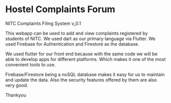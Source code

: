 # Hostel Complaints Forum

NITC Complaints Filing System v_0.1

This webapp can be used to add and view complaints registered by students of NITC.
We used dart as our primary language via Flutter. We used Firebase for Authentication and Firestore as the database.

We used flutter for our front end because with the same code we will be able to develop apps for different platforms. Which makes it one of the most convenient tools to use.

Firebase/Firestore being a noSQL database makes it easy for us to maintain and update the data. Also the security features offered by them are also very good.



Thankyou
